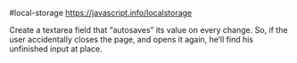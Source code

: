 #local-storage
https://javascript.info/localstorage

Create a textarea field that “autosaves” its value on every change.
So, if the user accidentally closes the page, and opens it again, he’ll find his unfinished input at place.